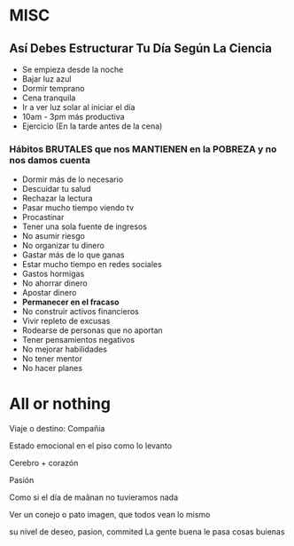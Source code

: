 # MISC

## Así Debes Estructurar Tu Día Según La Ciencia

- Se empieza desde la noche
- Bajar luz azul
- Dormir temprano
- Cena tranquila
- Ir a ver luz solar al iniciar el día
- 10am - 3pm más productiva
- Ejercicio (En la tarde antes de la cena)


### Hábitos BRUTALES que nos MANTIENEN en la POBREZA y no nos damos cuenta

- Dormir más de lo necesario 
- Descuidar tu salud
- Rechazar la lectura
- Pasar mucho tiempo viendo tv
- Procastinar 
- Tener una sola fuente de ingresos
- No asumir riesgo
- No organizar tu dinero
- Gastar más de lo que ganas
- Estar mucho tiempo en redes sociales
- Gastos hormigas
- No ahorrar dinero
- Apostar dinero
- **Permanecer en el fracaso**
- No construir activos financieros
- Vivir repleto de excusas
- Rodearse de personas que no aportan
- Tener pensamientos negativos
- No mejorar habilidades
- No tener mentor
- No hacer planes


# All or nothing

Viaje o destino: Compañia

Estado emocional en el piso como lo levanto

Cerebro + corazón

Pasión

Como si el día de maãnan no tuvieramos nada

Ver un conejo o pato imagen, que todos vean lo mismo 

su nivel de deseo, pasion, commited
La gente buena le pasa cosas buienas